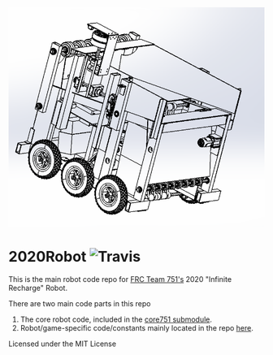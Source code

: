 ![Robot](robot.png)
# 2020Robot ![Travis](https://api.travis-ci.com/team751/2020Robot.svg?branch=master)
This is the main robot code repo for [FRC Team 751's](https://www.team751.com/) 2020 "Infinite Recharge" Robot.

There are two main code parts in this repo
1. The core robot code, included in the [core751 submodule](https://github.com/team751/core751).
2. Robot/game-specific code/constants mainly located in the repo [here](https://github.com/team751/2020Robot/tree/master/src/main/java/frc/robot).

Licensed under the MIT License
